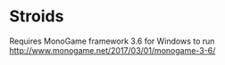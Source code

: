 # Stroids

Requires MonoGame framework 3.6 for Windows to run http://www.monogame.net/2017/03/01/monogame-3-6/